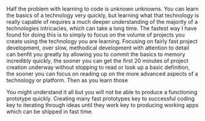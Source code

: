 Half the problem with learning to code is unknown unknowns.  You can learn the basics of a technology very quickly, but learning what that technology is really capable of requires a much deeper understanding of the majority of a technologies intricacies, which can take a long time.  The fastest way I have found for doing this is to simply to focus on the volume of projects you create using the technology you are learning.  Focusing on fairly fast project development, over slow, methodical development with attention to detail can benfit you greatly by allowing you to commit the basics to memory incredibly quickly, the sooner you can get the first 20 minutes of project creation underway without stopping to read or look up a basic definition, the sooner you can focus on reading up on the more advanced aspects of a technology or platform.  Then as you learn those


You might understand it all but you will not be able to produce a functioning prototype quickly.  Creating many fast prototypes key to successful coding
key to iterating through ideas until they work
key to producing working apps which can be shipped in fast time.